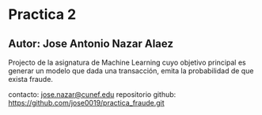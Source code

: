 # Practica 2
## Autor: Jose Antonio Nazar Alaez

Projecto de la asignatura de Machine Learning cuyo objetivo principal es generar un modelo que dada una transacción, emita la probabilidad de que exista fraude.


contacto: jose.nazar@cunef.edu
repositorio github: https://github.com/jose0019/practica_fraude.git



